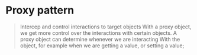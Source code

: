 # Proxy pattern

> Intercep and control interactions to target objects
With a proxy object, we get more control over the interactions with
certain objects. A proxy object can determine whenever we are interacting 
With the object, for example when we are getting a value, or setting
 a value;

